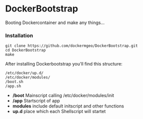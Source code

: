 # DockerBootstrap

Booting Dockercontainer and make any things...

### Installation

```
git clone https://github.com/dockermgeo/DockerBootstrap.git
cd DockerBootstrap
make
```

After installing Dockerbootstrap you'll find this structure:

```
/etc/docker/up.d/
/etc/docker/modules/
/boot.sh
/app.sh
```
* **/boot** Mainscript calling /etc/docker/modules/init
* **/app** Startscript of app
* **modules** include default initscript and other functions
* **up.d** place which each Shellscript will startet
